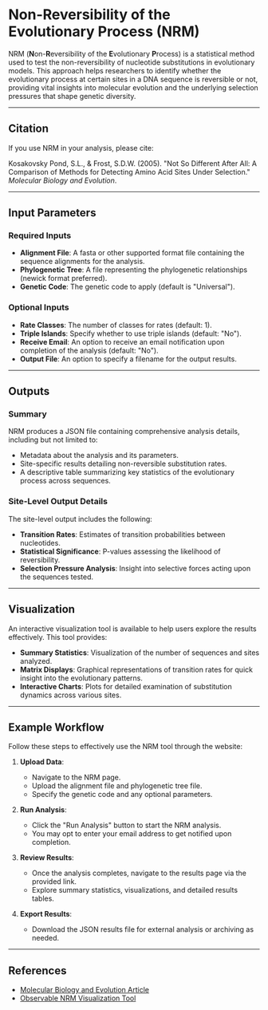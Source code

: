 # Non-Reversibility of the Evolutionary Process (NRM)

NRM (**N**on-**R**eversibility of the **E**volutionary **P**rocess) is a statistical method used to test the non-reversibility of nucleotide substitutions in evolutionary models. This approach helps researchers to identify whether the evolutionary process at certain sites in a DNA sequence is reversible or not, providing vital insights into molecular evolution and the underlying selection pressures that shape genetic diversity.

---

## Citation

If you use NRM in your analysis, please cite:

Kosakovsky Pond, S.L., & Frost, S.D.W. (2005). "Not So Different After All: A Comparison of Methods for Detecting Amino Acid Sites Under Selection." _Molecular Biology and Evolution_.

---

## Input Parameters

### Required Inputs

- **Alignment File**: A fasta or other supported format file containing the sequence alignments for the analysis.
- **Phylogenetic Tree**: A file representing the phylogenetic relationships (newick format preferred).
- **Genetic Code**: The genetic code to apply (default is "Universal").

### Optional Inputs

- **Rate Classes**: The number of classes for rates (default: 1).
- **Triple Islands**: Specify whether to use triple islands (default: "No").
- **Receive Email**: An option to receive an email notification upon completion of the analysis (default: "No").
- **Output File**: An option to specify a filename for the output results.

---

## Outputs

### Summary

NRM produces a JSON file containing comprehensive analysis details, including but not limited to:

- Metadata about the analysis and its parameters.
- Site-specific results detailing non-reversible substitution rates.
- A descriptive table summarizing key statistics of the evolutionary process across sequences.

### Site-Level Output Details

The site-level output includes the following:

- **Transition Rates**: Estimates of transition probabilities between nucleotides.
- **Statistical Significance**: P-values assessing the likelihood of reversibility.
- **Selection Pressure Analysis**: Insight into selective forces acting upon the sequences tested.

---

## Visualization

An interactive visualization tool is available to help users explore the results effectively. This tool provides:

- **Summary Statistics**: Visualization of the number of sequences and sites analyzed.
- **Matrix Displays**: Graphical representations of transition rates for quick insight into the evolutionary patterns.
- **Interactive Charts**: Plots for detailed examination of substitution dynamics across various sites.

---

## Example Workflow

Follow these steps to effectively use the NRM tool through the website:

1. **Upload Data**:

   - Navigate to the NRM page.
   - Upload the alignment file and phylogenetic tree file.
   - Specify the genetic code and any optional parameters.

2. **Run Analysis**:

   - Click the "Run Analysis" button to start the NRM analysis.
   - You may opt to enter your email address to get notified upon completion.

3. **Review Results**:

   - Once the analysis completes, navigate to the results page via the provided link.
   - Explore summary statistics, visualizations, and detailed results tables.

4. **Export Results**:
   - Download the JSON results file for external analysis or archiving as needed.

---

## References

- [Molecular Biology and Evolution Article](https://doi.org/10.1093/molbev/msi105)
- [Observable NRM Visualization Tool](https://observablehq.com)
